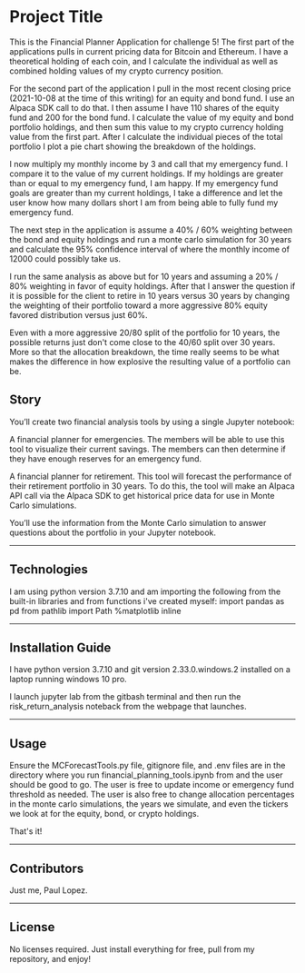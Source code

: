 # Project Title

This is the Financial Planner Application for challenge 5! The first part of the applications pulls in current pricing data
for Bitcoin and Ethereum. I have a theoretical holding of each coin, and I calculate the individual as well as combined
holding values of my crypto currency position.

For the second part of the application I pull in the most recent closing price (2021-10-08 at the time of this writing) for an equity and bond fund.  I use an Alpaca SDK call to do that. I then assume I have 110 shares of the equity fund and 200 for the bond fund.
I calculate the value of my equity and bond portfolio holdings, and then sum this value to my crypto currency holding value from the first part. After I calculate the individual pieces of the total portfolio I plot a pie chart showing the breakdown of the holdings.

I now multiply my monthly income by 3 and call that my emergency fund. I compare it to the value of my current holdings. If my holdings are greater than or equal to my emergency fund, I am happy. If my emergency fund goals are greater than my current holdings, I take a difference and let the user know how many dollars short I am from being able to fully fund my emergency fund.

The next step in the application is assume a 40% / 60% weighting between the bond and equity holdings and run a monte carlo
simulation for 30 years and calculate the 95% confidence interval of where the monthly income of 12000 could possibly take us.

 I run the same analysis as above but for 10 years and assuming a 20% / 80% weighting in favor of equity holdings.
After that I answer the question if it is possible for the client to retire in 10 years versus 30 years by changing the weighting
of their portfolio toward a more aggressive 80% equity favored distribution versus just 60%.

Even with a more aggressive 20/80 split of the portfolio for 10 years, the possible returns just don't come close to the 40/60 split over 30 years.  More so that the allocation breakdown, the time really seems to be what makes the difference in how explosive the resulting value of a portfolio can be.


## Story

You’ll create two financial analysis tools by using a single Jupyter notebook:

A financial planner for emergencies. The members will be able to use this tool to visualize their current savings. The members can then determine if they have enough reserves for an emergency fund.

A financial planner for retirement. This tool will forecast the performance of their retirement portfolio in 30 years. To do this, the tool will make an Alpaca API call via the Alpaca SDK to get historical price data for use in Monte Carlo simulations.

You’ll use the information from the Monte Carlo simulation to answer questions about the portfolio in your Jupyter notebook.


---

## Technologies

I am using python version 3.7.10 and am importing the following from the built-in libraries and from functions i've created myself:
import pandas as pd
from pathlib import Path
%matplotlib inline

---

## Installation Guide

I have python version 3.7.10 and git version 2.33.0.windows.2 installed on a laptop running windows 10 pro.

I launch jupyter lab from the gitbash terminal and then run the risk_return_analysis noteback from the 
webpage that launches.


---

## Usage

Ensure the MCForecastTools.py file, gitignore file, and .env files are in the directory where you run financial_planning_tools.ipynb
from and the user should be good to go.  The user is free to update income or emergency fund threshold as needed. The user is also
free to change allocation percentages in the monte carlo simulations, the years we simulate, and even the tickers we look at for the
equity, bond, or crypto holdings.

That's it!


---

## Contributors
Just me, Paul Lopez.


---

## License
No licenses required. Just install everything for free, pull from my repository, and enjoy!
